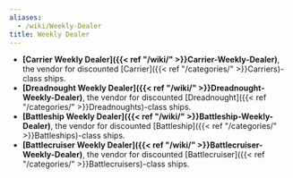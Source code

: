```yaml
---
aliases:
  - /wiki/Weekly-Dealer
title: Weekly Dealer
---
```


- **[Carrier Weekly Dealer]({{< ref "/wiki/" >}}Carrier-Weekly-Dealer)**, the vendor for discounted [Carrier]({{< ref "/categories/" >}}Carriers)-class ships.
- **[Dreadnought Weekly Dealer]({{< ref "/wiki/" >}}Dreadnought-Weekly-Dealer)**, the vendor for discounted [Dreadnought]({{< ref "/categories/" >}}Dreadnoughts)-class ships.
- **[Battleship Weekly Dealer]({{< ref "/wiki/" >}}Battleship-Weekly-Dealer)**, the vendor for discounted [Battleship]({{< ref "/categories/" >}}Battleships)-class ships.
- **[Battlecruiser Weekly Dealer]({{< ref "/wiki/" >}}Battlecruiser-Weekly-Dealer)**, the vendor for discounted [Battlecruiser]({{< ref "/categories/" >}}Battlecruisers)-class ships.
